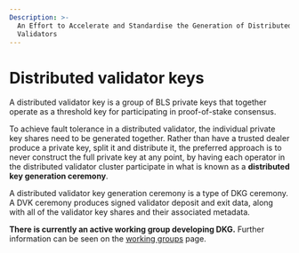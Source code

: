 ```yaml
---
Description: >-
  An Effort to Accelerate and Standardise the Generation of Distributed
  Validators
---
```


# Distributed validator keys

A distributed validator key is a group of BLS private keys that together operate as a threshold key for participating in proof-of-stake consensus.

To achieve fault tolerance in a distributed validator, the individual private key shares need to be generated together. Rather than have a trusted dealer produce a private key, split it and distribute it, the preferred approach is to never construct the full private key at any point, by having each operator in the distributed validator cluster participate in what is known as a **distributed key generation ceremony**.

A distributed validator key generation ceremony is a type of DKG ceremony. A DVK ceremony produces signed validator deposit and exit data, along with all of the validator key shares and their associated metadata.

**There is currently an active working group developing DKG.** Further information can be seen on the [working groups](../int/working-groups.md) page.

